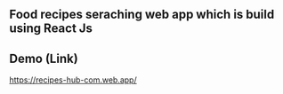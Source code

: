 ## Food recipes seraching web app which is build using React Js

## Demo (Link)
https://recipes-hub-com.web.app/
